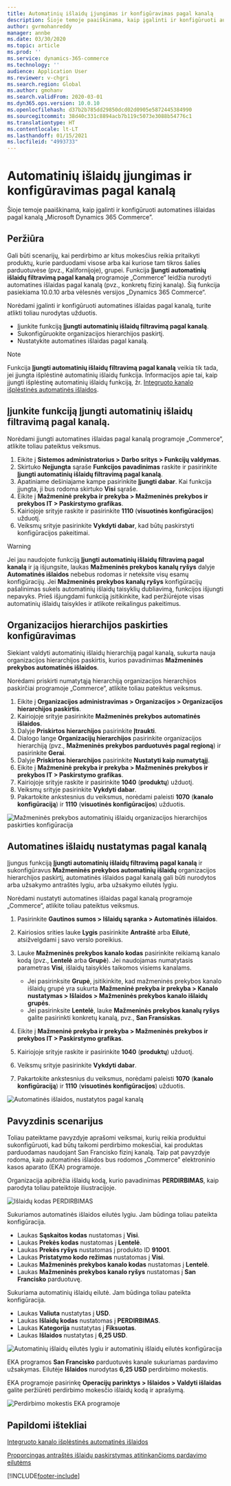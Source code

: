 ```yaml
---
title: Automatinių išlaidų įjungimas ir konfigūravimas pagal kanalą
description: Šioje temoje paaiškinama, kaip įgalinti ir konfigūruoti automatines išlaidas pagal kanalą „Microsoft Dynamics 365 Commerce”.
author: gvrmohanreddy
manager: annbe
ms.date: 03/30/2020
ms.topic: article
ms.prod: ''
ms.service: dynamics-365-commerce
ms.technology: ''
audience: Application User
ms.reviewer: v-chgri
ms.search.region: Global
ms.author: gmohanv
ms.search.validFrom: 2020-03-01
ms.dyn365.ops.version: 10.0.10
ms.openlocfilehash: d37b2b785dd29850dcd02d0905e5872445384990
ms.sourcegitcommit: 38d40c331c8894acb7b119c5073e3088b54776c1
ms.translationtype: HT
ms.contentlocale: lt-LT
ms.lasthandoff: 01/15/2021
ms.locfileid: "4993733"
---
```

# <a name="enable-and-configure-auto-charges-by-channel"></a>Automatinių išlaidų įjungimas ir konfigūravimas pagal kanalą

Šioje temoje paaiškinama, kaip įgalinti ir konfigūruoti automatines išlaidas pagal kanalą „Microsoft Dynamics 365 Commerce”.

## <a name="overview"></a>Peržiūra

Gali būti scenarijų, kai perdirbimo ar kitus mokesčius reikia pritaikyti produktų, kurie parduodami visose arba kai kuriose tam tikros šalies parduotuvėse (pvz., Kalifornijoje), grupei. Funkcija **Įjungti automatinių išlaidų filtravimą pagal kanalą** programoje „Commerce“ leidžia nurodyti automatines išlaidas pagal kanalą (pvz., konkretų fizinį kanalą). Šią funkcija pasiekiama 10.0.10 arba vėlesnės versijos „Dynamics 365 Commerce“.

Norėdami įgalinti ir konfigūruoti automatines išlaidas pagal kanalą, turite atlikti toliau nurodytas užduotis.

- Įjunkite funkciją **Įjungti automatinių išlaidų filtravimą pagal kanalą**.
- Sukonfigūruokite organizacijos hierarchijos paskirtį.
- Nustatykite automatines išlaidas pagal kanalą.

> [!NOTE]
> Funkcija **Įjungti automatinių išlaidų filtravimą pagal kanalą** veikia tik tada, jei įjungta išplėstinė automatinių išlaidų funkcija. Informacijos apie tai, kaip įjungti išplėstinę automatinių išlaidų funkciją, žr. [Integruoto kanalo išplėstinės automatinės išlaidos](omni-auto-charges.md).

## <a name="turn-on-the-enable-filter-auto-charges-by-channel-feature"></a>Įjunkite funkciją Įjungti automatinių išlaidų filtravimą pagal kanalą.

Norėdami įjungti automatines išlaidas pagal kanalą programoje „Commerce“, atlikite toliau pateiktus veiksmus.

1. Eikite į **Sistemos administratorius \> Darbo sritys \> Funkcijų valdymas**.
1. Skirtuko **Neįjungta** sąraše **Funkcijos pavadinimas** raskite ir pasirinkite **Įjungti automatinių išlaidų filtravimą pagal kanalą**.
1. Apatiniame dešiniajame kampe pasirinkite **Įjungti dabar**. Kai funkcija įjungta, ji bus rodoma skirtuko **Visi** sąraše.
1. Eikite į **Mažmeninė prekyba ir prekyba \> Mažmeninės prekybos ir prekybos IT \> Paskirstymo grafikas**.
1. Kairiojoje srityje raskite ir pasirinkite **1110** (**visuotinės konfigūracijos**) užduotį.
1. Veiksmų srityje pasirinkite **Vykdyti dabar**, kad būtų paskirstyti konfigūracijos pakeitimai.

> [!WARNING]
> Jei jau naudojote funkciją **Įjungti automatinių išlaidų filtravimą pagal kanalą** ir ją išjungsite, laukas **Mažmeninės prekybos kanalų ryšys** dalyje **Automatinės išlaidos** nebebus rodomas ir neteksite visų esamų konfigūracijų. Jei **Mažmeninės prekybos kanalų ryšys** konfigūracijų pašalinimas sukels automatinių išlaidų taisyklių dubliavimą, funkcijos išjungti nepavyks. Prieš išjungdami funkciją įsitikinkite, kad peržiūrėjote visas automatinių išlaidų taisykles ir atlikote reikalingus pakeitimus.

## <a name="configure-the-organization-hierarchy-purpose"></a>Organizacijos hierarchijos paskirties konfigūravimas

Siekiant valdyti automatinių išlaidų hierarchiją pagal kanalą, sukurta nauja organizacijos hierarchijos paskirtis, kurios pavadinimas **Mažmeninės prekybos automatinės išlaidos**.

Norėdami priskirti numatytąją hierarchiją organizacijos hierarchijos paskirčiai programoje „Commerce“, atlikite toliau pateiktus veiksmus.
        
1. Eikite į **Organizacijos administravimas \> Organizacijos \> Organizacijos hierarchijos paskirtis**.
1. Kairiojoje srityje pasirinkite **Mažmeninės prekybos automatinės išlaidos**.
1. Dalyje **Priskirtos hierarchijos** pasirinkite **Įtraukti**.
1. Dialogo lange **Organizacijų hierarchijos** pasirinkite organizacijos hierarchiją (pvz., **Mažmeninės prekybos parduotuvės pagal regioną**) ir pasirinkite **Gerai**.
1. Dalyje **Priskirtos hierarchijos** pasirinkite **Nustatyti kaip numatytąjį**.
1. Eikite į **Mažmeninė prekyba ir prekyba \> Mažmeninės prekybos ir prekybos IT \> Paskirstymo grafikas**.
1. Kairiojoje srityje raskite ir pasirinkite **1040** (**produktų**) užduotį.
1. Veiksmų srityje pasirinkite **Vykdyti dabar**.
1. Pakartokite ankstesnius du veiksmus, norėdami paleisti **1070** (**kanalo konfigūraciją**) ir **1110** (**visuotinės konfigūracijos**) užduotis.

![Mažmeninės prekybos automatinių išlaidų organizacijos hierarchijos paskirties konfigūracija](media/Auto-charges-org-hierarchy-purpose.png)

## <a name="define-auto-charges-by-channel"></a>Automatines išlaidų nustatymas pagal kanalą

Įjungus funkciją **Įjungti automatinių išlaidų filtravimą pagal kanalą** ir sukonfigūravus **Mažmeninės prekybos automatinių išlaidų** organizacijos hierarchijos paskirtį, automatinės išlaidos pagal kanalą gali būti nurodytos arba užsakymo antraštės lygiu, arba užsakymo eilutės lygiu.

Norėdami nustatyti automatines išlaidas pagal kanalą programoje „Commerce“, atlikite toliau pateiktus veiksmus.

1. Pasirinkite **Gautinos sumos \> Išlaidų sąranka \> Automatinės išlaidos**.
1. Kairiosios srities lauke **Lygis** pasirinkite **Antraštė** arba **Eilutė**, atsižvelgdami į savo verslo poreikius.
1. Lauke **Mažmeninės prekybos kanalo kodas** pasirinkite reikiamą kanalo kodą (pvz., **Lentelė** arba **Grupė**). Jei naudojamas numatytasis parametras **Visi**, išlaidų taisyklės taikomos visiems kanalams.

    - Jei pasirinksite **Grupė**, įsitikinkite, kad mažmeninės prekybos kanalo išlaidų grupė yra sukurta **Mažmeninė prekyba ir prekyba \> Kanalo nustatymas \> Išlaidos \> Mažmeninės prekybos kanalo išlaidų grupės**.
    - Jei pasirinksite **Lentelė**, lauke **Mažmeninės prekybos kanalų ryšys** galite pasirinkti konkretų kanalą, pvz., **San Fransiskas**.

1. Eikite į **Mažmeninė prekyba ir prekyba \> Mažmeninės prekybos ir prekybos IT \> Paskirstymo grafikas**.
1. Kairiojoje srityje raskite ir pasirinkite **1040** (**produktų**) užduotį.
1. Veiksmų srityje pasirinkite **Vykdyti dabar**.
1. Pakartokite ankstesnius du veiksmus, norėdami paleisti **1070** (**kanalo konfigūraciją**) ir **1110** (**visuotinės konfigūracijos**) užduotis.
    
![Automatinės išlaidos, nustatytos pagal kanalą](media/Auto-charges-line-charge-by-channel.png)

## <a name="example-scenario"></a>Pavyzdinis scenarijus

Toliau pateiktame pavyzdyje aprašomi veiksmai, kurių reikia produktui sukonfigūruoti, kad būtų taikomi perdirbimo mokesčiai, kai produktas parduodamas naudojant San Francisko fizinį kanalą. Taip pat pavyzdyje rodoma, kaip automatinės išlaidos bus rodomos „Commerce” elektroninio kasos aparato (EKA) programoje.

Organizacija apibrėžia išlaidų kodą, kurio pavadinimas **PERDIRBIMAS**, kaip parodyta toliau pateiktoje iliustracijoje.

![Išlaidų kodas PERDIRBIMAS](media/Auto-charges-charge-code.png)

Sukuriamos automatinės išlaidos eilutės lygiu. Jam būdinga toliau pateikta konfigūracija.

- Laukas **Sąskaitos kodas** nustatomas į **Visi**.
- Laukas **Prekės kodas** nustatomas į **Lentelė**.
- Laukas **Prekės ryšys** nustatomas į produkto ID **91001**.
- Laukas **Pristatymo kodo režimas** nustatomas į **Visi**.
- Laukas **Mažmeninės prekybos kanalo kodas** nustatomas į **Lentelė**.
- Laukas **Mažmeninės prekybos kanalo ryšys** nustatomas į **San Francisko** parduotuvę.

Sukuriama automatinių išlaidų eilutė. Jam būdinga toliau pateikta konfigūracija.

- Laukas **Valiuta** nustatytas į **USD**.
- Laukas **Išlaidų kodas** nustatomas į **PERDIRBIMAS**.
- Laukas **Kategorija** nustatytas į **Fiksuotas**.
- Laukas **Išlaidos** nustatytas į **6,25 USD**.

![Automatinių išlaidų eilutės lygiu ir automatinių išlaidų eilutės konfigūracija](media/Auto-charges-recyclingfee-line-fee.png)

EKA programos **San Francisko** parduotuvės kanale sukuriamas pardavimo užsakymas. Eilutėje **Išlaidos** nurodytas **6,25 USD** perdirbimo mokestis.

EKA programoje pasirinkę **Operacijų parinktys \> Išlaidos \> Valdyti išlaidas** galite peržiūrėti perdirbimo mokesčio išlaidų kodą ir aprašymą.

![Perdirbimo mokestis EKA programoje](media/pos-auto-charges-recyclingfee-line-fee.png)

## <a name="additional-resources"></a>Papildomi ištekliai

[Integruoto kanalo išplėstinės automatinės išlaidos](omni-auto-charges.md)

[Proporcingas antraštės išlaidų paskirstymas atitinkančioms pardavimo eilutėms](pro-rate-charges-matching-lines.md)


[!INCLUDE[footer-include](../includes/footer-banner.md)]